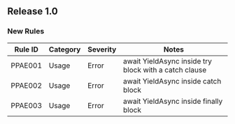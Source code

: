 ﻿## Release 1.0

### New Rules

Rule ID | Category | Severity | Notes
--------|----------|----------|--------------------
PPAE001 |   Usage  |   Error  | await YieldAsync inside try block with a catch clause
PPAE002 |   Usage  |   Error  | await YieldAsync inside catch block
PPAE003 |   Usage  |   Error  | await YieldAsync inside finally block